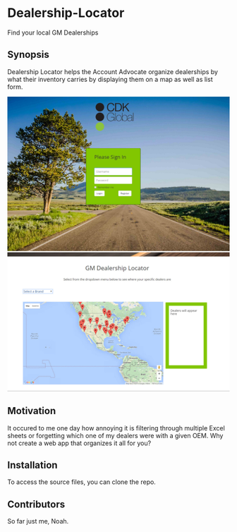 # Dealership-Locator
Find your local GM Dealerships
## Synopsis

Dealership Locator helps the Account Advocate organize dealerships by what their inventory carries by displaying them on a map as well as list form.

![Alt text](/photos/login.jpg?raw=true "Login")
![Alt text](/photos/index.jpg?raw=true "Login")

## Motivation

It occured to me one day how annoying it is filtering through multiple Excel sheets or forgetting which one of my dealers were with a given OEM. Why not create a web app that organizes it all for you? 

## Installation

To access the source files, you can clone the repo. 

## Contributors

So far just me, Noah.


